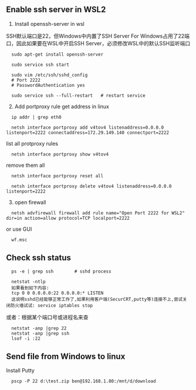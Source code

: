 ## Enable ssh server in WSL2

1. Install openssh-server in wsl

SSH默认端口是22，但Windows中内置了SSH Server For Windows占用了22端口，因此如果要在WSL中开启SSH Server，必须修改WSL中的默认SSH监听端口

```
  sudo apt-get install openssh-server

  sudo service ssh start

  sudo vim /etc/ssh/sshd_config    
  # Port 2222
  # PasswordAuthentication yes

  sudo service ssh --full-restart   # restart service
```

2. Add portproxy rule
get address in linux
```
  ip addr | grep eth0
```
```
  netsh interface portproxy add v4tov4 listenaddress=0.0.0.0 listenport=2222 connectaddress=172.29.149.140 connectport=2222
```

list all protproxy rules
```
  netsh interface portproxy show v4tov4
```
remove them all 
```
  netsh interface portproxy reset all

  netsh interface portproxy delete v4tov4 listenaddress=0.0.0.0 listenport=2222
```

3. open firewall
```
  netsh advfirewall firewall add rule name="Open Port 2222 for WSL2" dir=in action=allow protocol=TCP localport=2222
``` 
or use GUI
```
  wf.msc
```

## Check ssh status
```
  ps -e | grep ssh        # sshd process

  netstat -ntlp
  如果看到如下内容:
  tcp 0 0 0.0.0.0:22 0.0.0.0:* LISTEN
  这说明sshd已经能够正常工作了,如果利用客户端(SecurCRT,putty等)连接不上,尝试关闭防火墙试试: service iptables stop
```
或者：根据某个端口号或进程名来查

```
  netstat -anp |grep 22
  netstat -anp |grep ssh
  lsof -i :22
```

## Send file from Windows to linux

Install Putty
```
  pscp -P 22 d:\test.zip ben@192.168.1.80:/mnt/d/download
```